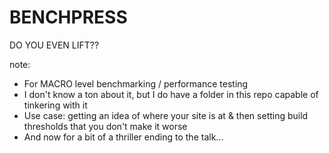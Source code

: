 # BENCHPRESS

DO YOU EVEN LIFT??

note:
- For MACRO level benchmarking / performance testing
- I don't know a ton about it, but I do have a folder in this repo capable of tinkering with it
- Use case: getting an idea of where your site is at & then setting build thresholds that you don't make it worse
- And now for a bit of a thriller ending to the talk...